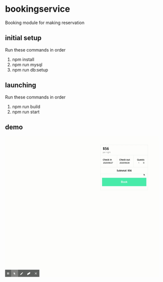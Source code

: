 # bookingservice
Booking module for making reservation

## initial setup
Run these commands in order
1. npm install
2. npm run mysql
3. npm run db:setup

## launching
Run these commands in order
1. npm run build
2. npm run start

## demo
![Booking Module Demo](demo/Demo.gif)